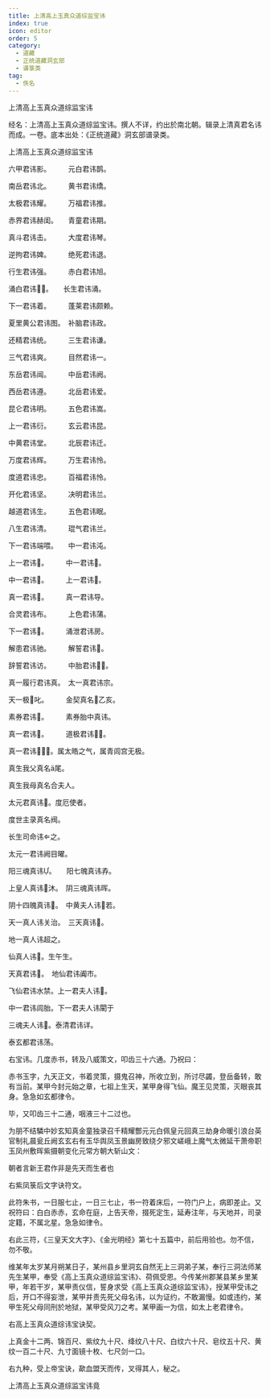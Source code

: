 ```yaml
---
title: 上清高上玉真众道综监宝讳
index: true
icon: editor
order: 5
category:
  - 道藏
  - 正统道藏洞玄部
  - 谱箓类
tag:
  - 佚名
---
```


上清高上玉真众道综监宝讳  

经名：上清高上玉真众道综监宝讳。撰人不详，约出於南北朝。辑录上清真君名讳而成。一卷。底本出处：《正统道藏》洞玄部谱录类。  

上清高上玉真众道综监宝讳  

六甲君讳影。　　　元白君讳鹊。  

南岳君讳北。　　　黄书君讳燆。  

太极君讳耀。　　　万福君讳推。  

赤界君讳赫闺。　　青童君讳期。  

真斗君讳击。　　　大度君讳琴。  

逆拘君讳婢。　　　绝死君讳退。  

行生君讳强。　　　赤白君讳旭。  

涌白君讳。　　长生君讳涌。  

下一君讳着。　　　蓬莱君讳颇赖。  

夏里黄公君讳图。　补脑君讳政。  

还精君讳统。　　　三生君讳谦。  

三气君讳爽。　　　目然君讳一。  

东岳君讳闿。　　　中岳君讳阙。  

西岳君讳遵。　　　北岳君讳爱。  

昆仑君讳明。　　　五色君讳嵩。  

上一君讳衍。　　　玄云君讳昆。  

中黄君讳堂。　　　北辰君讳迁。  

万度君讳辉。　　　万生君讳怜。  

度道君讳忠。　　　百福君讳怜。  

开化君讳坚。　　　决明君讳兰。  

越道君讳生。　　　五色君讳眠。  

八生君讳清。　　　琨气君讳兰。  

下一君讳端喂。　　中一君讳沌。  

上一君讳。　　　中一君讳。  

中一君讳。　　　上一君讳。  

真一君讳。　　　真一君讳导。  

合灵君讳布。　　　上色君讳蒲。  

下一君讳。　　　涌泄君讳房。  

解患君讳驰。　　　解誓君讳。  

辞誓君讳访。　　　中胎君讳。  

真一履行君讳真。　太一真君讳宗。  

天一极叱。　　　金契真名乙亥。  

素券君讳。　　　素券胎中真讳。  

真一君讳。　　　道极君讳。  

真一君讳。属太皓之气，属青闾宫无极。  

真生我父真名尾。  

真生我母真名合夫人。  

太元君真讳。度厄使者。  

度世主录真名阀。  

长生司命讳之。  

太元一君讳阙目曜。  

阳三魂真讳。　　阳七魄真讳孨。  

上皇人真讳沐。　阴三魂真讳晖。  

阴十四魄真讳。　中黄夫人讳若。  

天一真人讳关治。　三天真讳。  

地一真人讳超之。  

仙真人讳。生午生。  

天真君讳。　地仙君讳阗市。  

飞仙君讳水禁。上一君夫人讳。  

中一君讳闾胎。下一君夫人讳閵于  

三魂夫人讳。泰清君讳详。  

泰玄都君讳荡。  

右宝讳。几度赤书，转及八威策文，叩齿三十六通。乃祝曰：  

赤书玉字，九天正文，书着灵策，摄鬼召神，所收立到，所讨尽蠲，登岳备转，敢有当前。某甲今封元始之章，七祖上生天，某甲身得飞仙。魔王见灵策，灭眼丧其身。急急如玄都律令。  

毕，又叩齿三十二通，咽液三十二过也。  

为朋不结驎中妙玄知真金童独录召千精耀酆元元白佩皇元回真三劫身命暖引浪台英官制礼晨瓮丘阙玄玄右有玉华舆凤玉景幽房致绕夕邪文嵯峨上魔气太微延干萧帝职玉凤州敷晖紫摄朝变化元常方朝大斩山文：  

朝者言新王君作非是先天而生者也  

右紫凤箓后文字诀符文。  

此符朱书，一日服七止，一日三七止，书一符着床后，一符门户上，病即差止。又祝符曰：白白赤赤，玄命在庭，上告天帝，掇死定生，延寿注年，与天地并，司录定籍，不属北星。急急如律令。  

右此三符，《三皇天文大字》、《金光明经》第七十五篇中，前后用验也。勿不信，勿不敬。  

维某年太岁某月朔某日子，某州县乡里洞玄自然无上三洞弟子某，奉行三洞法师某先生某甲，奉受《高上玉真众道综监宝讳》、荷佩受恩。今传某州郡某县某乡里某甲，年若干岁，某甲责仪信，誓身求受《高上玉真众道综监宝讳》，授某甲受讳之后，开口不得妄泄，某甲并责先死父母名讳，以为证约，不敢漏慢。如或违约，某甲生死父母同刑於地狱，某甲受风刀之考。某甲画一为信，如太上老君律令。  

右高上玉真众道综讳宝诀契。  

上真金十二两、锦百尺、紫纹九十尺、绛纹八十尺、白纹六十尺、皂纹五十尺、黄纹一百二十尺、九寸面镜十枚、七尺剑一口。  

右九种，受上帝宝诀，歃血盟天而传，叉得其人，秘之。  

上清高上玉真众道综监宝讳竟  

